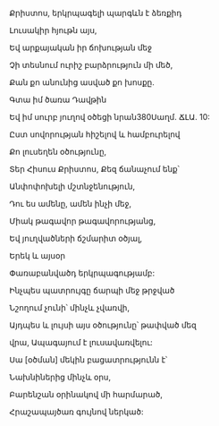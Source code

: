 Քրիստոս, երկրպագելի պարգևն է ձեռքիդ

Լուսակիր հյութն այս,

Եվ արքայական իր ճոխության մեջ

Չի տեսնում ուրիշ բարձրություն մի մեծ,

Քան քո անունից ասված քո խոսքը.

Գտա իմ ծառա Դավթին

Եվ իմ սուրբ յուղով օծեցի նրան380Սաղմ. ՃԼԱ. 10:

Ըստ սովորության հիշելով և համբուրելով

Քո լուսեղեն օծությունը,

Տեր Հիսուս Քրիստոս, Քեզ ճանաչում ենք՝

Անփոփոխելի մշտնջենություն,

Դու ես ամենը, ամեն ինչի մեջ,

Միակ թագավոր թագավորությանց,

Եվ յուղվածների ճշմարիտ օծյալ,

Երեկ և այսօր

Փառաբանվածդ երկրպագությամբ:

Ինչպես պատրույգը ճարպի մեջ թրջված

Նշողում չունի՝ մինչև չվառվի,

Այդպես և լույսի այս օծությունը՝ թափված մեզ

վրա, Ապագայում է լուսավառվելու:

Սա [օծման] մեկին բացատրությունն է՝

Նախնիներից մինչև օրս,

Բարենշան օրինակով մի հարմարած,

Հրաշապայծառ գույնով ներկած: